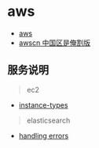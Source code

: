 # aws

- [aws](https://aws.amazon.com/)
- [awscn 中国区是俺割版](https://www.amazonaws.cn/)

## 服务说明


> ec2

- [instance-types](https://aws.amazon.com/tw/ec2/instance-types/)

> elasticsearch

- [handling errors](http://docs.aws.amazon.com/zh_cn/elasticsearch-service/latest/developerguide/aes-handling-errors.html)
